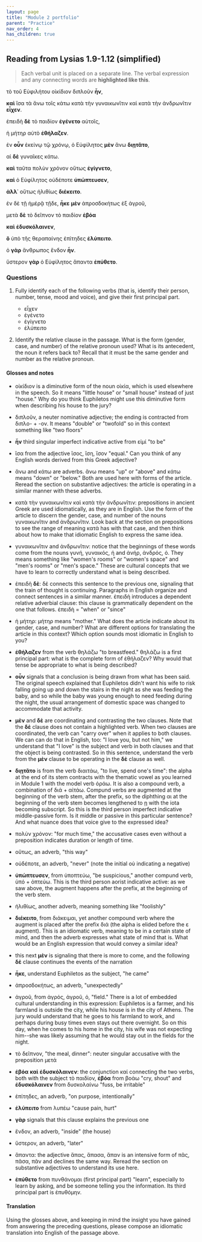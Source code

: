 ```yaml
---
layout: page
title: "Module 2 portfolio"
parent: "Practice"
nav_order: 4
has_children: true
---
```




## Reading from Lysias 1.9-1.12 (simplified)


> Each verbal unit is placed on a separate line. The verbal expression
> and any connecting words are **highlighted like this**.


τὸ τοῦ Εὐφιλήτου οἰκίδιον διπλοῦν **ἦν**, 

**καὶ** ἴσα τὰ ἄνω τοῖς κάτω κατὰ τὴν γυναικωνῖτιν καὶ κατὰ τὴν ἀνδρωνῖτιν **εἶχεν**. 


ἐπειδὴ **δὲ** τὸ παιδίον **ἐγένετο** αὐτοῖς, 

ἡ μήτηρ αὐτὸ **ἐθήλαζεν**. 


ἐν **οὖν** ἐκείνῳ τῷ χρόνῳ, ὁ Εὐφίλητος **μὲν** ἄνω **διῃτᾶτο**, 

αἱ **δὲ** γυναῖκες κάτω. 


**καὶ** ταῦτα πολὺν χρόνον οὕτως **ἐγίγνετο**, 

**καὶ** ὁ Εὐφίλητος οὐδέποτε **ὑπώπτευσεν**, 

**ἀλλ᾽** οὕτως ἠλιθίως **διέκειτο**.  


ἐν δὲ τῇ ἡμέρᾷ τῇδε, **ἧκε** **μὲν** ἀπροσδοκήτως ἐξ ἀγροῦ, 

μετὰ **δὲ** τὸ δεῖπνον τὸ παιδίον **ἐβόα** 

**καὶ** **ἐδυσκόλαινεν**, 

   **ὃ** ὑπὸ τῆς θεραπαίνης ἐπίτηδες **ἐλύπειτο**. 
  
  
ὁ **γὰρ** ἄνθρωπος ἔνδον **ἦν**. 


ὕστερον **γὰρ** ὁ Εὐφίλητος ἅπαντα **ἐπύθετο**.

### Questions

1. Fully identify each of the following verbs (that is, identify their person, number, tense, mood and voice), and give their first principal part.
    - εἶχεν
    - ἐγένετο
    - ἐγίγνετο
    - ἐλύπειτο
    
2. Identify the relative clause in the passage. What is the form (gender, case, and number) of the relative pronoun used? What is its antecedent, the noun it refers back to? Recall that it must be the same gender and number as the relative pronoun. 



#### Glosses and notes

- οἰκίδιον is a diminutive form of the noun οἰκία, which is used elsewhere in the speech. So it means "little house" or "small house" instead of just "house." Why do you think Euphiletos might use this diminutive form when describing his house to the jury?
- διπλοῦν, a neuter nominative adjective; the ending is contracted from διπλο- + -ον. It means "double" or "twofold" so in this context something like "two floors"
- **ἦν** third singular imperfect indicative active from εἰμί "to be"

- ἴσα from the adjective ἴσος, ἴση, ἴσον "equal." Can you think of any English words derived from this Greek adjective?
- ἄνω and κάτω are adverbs. ἄνω means "up" or "above" and κάτω means "down" or "below." Both are used here with forms of the article. Reread the section on substantive adjectives: the article is operating in a similar manner with these adverbs.
- κατὰ τὴν γυναικωνῖτιν καὶ κατὰ τὴν ἀνδρωνῖτιν: prepositions in ancient Greek are used idiomatically, as they are in English. Use the form of the article to discern the gender, case, and number of the nouns γυναικωνῖτιν and ἀνδρωνῖτιν. Look back at the section on prepositions to see the range of meaning κατά has with that case, and then think about how to make that idiomatic English to express the same idea.
- γυναικωνῖτιν and ἀνδρωνῖτιν: notice that the beginnings of these words come from the nouns γυνή, γυναικός, ἡ and ἀνήρ, ἀνδρός, ὁ. They means something like "women's rooms" or "women's space" and "men's rooms" or "men's space." These are cultural concepts that we have to learn to correctly understand what is being described. 

- ἐπειδὴ **δὲ**: δέ connects this sentence to the previous one, signaling that the train of thought is continuing. Paragraphs in English organize and connect sentences in a similar manner. ἐπειδὴ introduces a dependent relative adverbial clause: this clause is grammatically dependent on the one that follows. ἐπειδὴ = "when" or "since"
- ἡ μήτηρ: μήτηρ means "mother." What does the article indicate about its gender, case, and number? What are different options for translating the article in this context? Which option sounds most idiomatic in English to you?
- **ἐθήλαζεν** from the verb θηλάζω "to breastfeed." θηλάζω is a first principal part: what is the complete form of ἐθήλαζεν? Why would that tense be appropriate to what is being described?

- **οὖν** signals that a conclusion is being drawn from what has been said. The original speech explained that Euphiletos didn't want his wife to risk falling going up and down the stairs in the night as she was feeding the baby, and so while the baby was young enough to need feeding during the night, the usual arrangement of domestic space was changed to accommodate that activity.
- **μὲν** and **δὲ** are coordinating and contrasting the two clauses. Note that the **δὲ** clause does not contain a highlighted verb. When two clauses are coordinated, the verb can "carry over" when it applies to both clauses. We can can do that in English, too: "I love you, but not him," we understand that "I love" is the subject and verb in both clauses and that the object is being contrasted. So in this sentence, understand the verb from the **μὲν** clause to be operating in the **δὲ** clause as well.
- **διῃτᾶτο** is from the verb διαιτάω, "to live, spend one's time": the alpha at the end of its stem contracts with the thematic vowel as you learned in Module 1 with the model verb ὁράω. It is also a compound verb, a combination of διά + αἰτάω. Compund verbs are augmented at the beginning of the verb stem, after the prefix, so the diphthing αι at the beginning of the verb stem becomes lengthened to ῃ with the iota becoming subscript. So this is the third person imperfect indicative middle-passive form. Is it middle or passive in this particular sentence? And what nuance does that voice give to the expressed idea?

- πολὺν χρόνον: "for much time," the accusative cases even without a preposition indicates duration or length of time.
- οὕτως, an adverb, "this way"

- οὐδέποτε, an adverb, "never" (note the initial οὐ indicating a negative)
- **ὑπώπτευσεν**, from ὑποπτεύω, "be suspicious," another compund verb, ὑπό + ὀπτεύω. This is the third person aorist indicative active: as we saw above, the augment happens after the prefix, at the beginning of the verb stem. 
- ἠλιθίως, another adverb, meaning something like "foolishly"
- **διέκειτο**, from διάκειμαι, yet another compound verb where the augment is placed after the prefix διά (the alpha is elided before the ε augment). This is an idiomatic verb, meaning to be in a certain state of mind, and then the adverb expresses what state of mind that is. What would be an English expression that would convey a similar idea? 

- this next **μὲν** is signaling that there is more to come, and the following **δὲ** clause continues the events of the narration
- **ἧκε**, understand Euphiletos as the subject, "he came"
- ἀπροσδοκήτως, an adverb, "unexpectedly"
- ἀγροῦ, from ἀγρός, ἀγροῦ, ὁ, "field." There is a lot of embedded cultural understanding in this expression: Euphiletos is a farmer, and his farmland is outside the city, while his house is in the city of Athens. The jury would understand that he goes to his farmland to work, and perhaps during busy times even stays out there overnight. So on this day, when he comes to his home in the city, his wife was not expecting him--she was likely assuming that he would stay out in the fields for the night.
- τὸ δεῖπνον, "the meal, dinner": neuter singular accusative with the preposition μετά 
- **ἐβόα** **καὶ** **ἐδυσκόλαινεν**: the conjunction καί connecting the two verbs, both with the subject τὸ παιδίον, **ἐβόα** from βοάω "cry, shout" and **ἐδυσκόλαινεν** from δυσκολαίνω "fuss, be irritable"
- ἐπίτηδες, an adverb, "on purpose, intentionally"
- **ἐλύπειτο** from λυπέω "cause pain, hurt"

- **γὰρ** signals that this clause explains the previous one
- ἔνδον, an adverb, "inside" (the house)
- ὕστερον, an adverb, "later"
- ἅπαντα: the adjective ἅπας, ἅπασα, ἅπαν is an intensive form of πᾶς, πᾶσα, πᾶν and declines the same way. Reread the section on substantive adjectives to understand its use here.
- **ἐπύθετο** from πυνθάνομαι (first principal part) "learn", especially to learn by asking, and be someone telling you the information. Its third principal part is ἐπυθόμην.

#### Translation

Using the glosses above, and keeping in mind the insight you have gained from answering the preceding questions, please compose an idiomatic translation into English of the passage above. 
